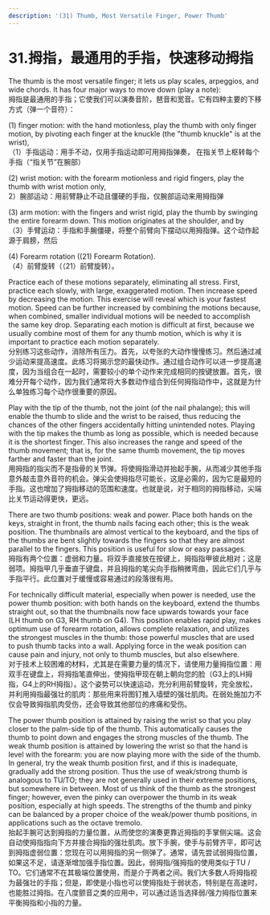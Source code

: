 ```yaml
---
description: '(31) Thumb, Most Versatile Finger, Power Thumb'
---
```


# 31.拇指，最通用的手指，快速移动拇指

The thumb is the most versatile finger; it lets us play scales, arpeggios, and wide chords. It has four major ways to move down \(play a note\):  
拇指是最通用的手指；它使我们可以演奏音阶，琶音和宽音。它有四种主要的下移方式（弹一个音符）：

  
 \(1\) finger motion: with the hand motionless, play the thumb with only finger motion, by pivoting each finger at the knuckle \(the "thumb knuckle" is at the wrist\),  
（1）手指运动：用手不动，仅用手指运动即可用拇指弹奏， 在指关节上枢转每个手指（“指关节”在腕部）

  
 \(2\) wrist motion: with the forearm motionless and rigid fingers, play the thumb with wrist motion only,  
2）腕部运动：用前臂静止不动且僵硬的手指，仅腕部运动来用拇指弹

  
 \(3\) arm motion: with the fingers and wrist rigid, play the thumb by swinging the entire forearm down. This motion originates at the shoulder, and by  
（3）手臂运动：手指和手腕僵硬，将整个前臂向下摆动以用拇指弹。这个动作起源于肩膀，然后

\(4\) Forearm rotation \(\(21\) Forearm Rotation\).  
（4）前臂旋转（（21）前臂旋转）。

Practice each of these motions separately, eliminating all stress. First, practice each slowly, with large, exaggerated motion. Then increase speed by decreasing the motion. This exercise will reveal which is your fastest motion. Speed can be further increased by combining the motions because, when combined, smaller individual motions will be needed to accomplish the same key drop. Separating each motion is difficult at first, because we usually combine most of them for any thumb motion, which is why it is important to practice each motion separately.  
分别练习这些动作，消除所有压力。首先，以夸张的大动作慢慢练习。然后通过减少运动来提高速度。此练习将揭示您的最快动作。通过组合动作可以进一步提高速度，因为当组合在一起时，需要较小的单个动作来完成相同的按键放置。首先，很难分开每个动作，因为我们通常将大多数动作组合到任何拇指动作中，这就是为什么单独练习每个动作很重要的原因。

Play with the tip of the thumb, not the joint \(of the nail phalange\); this will enable the thumb to slide and the wrist to be raised, thus reducing the chances of the other fingers accidentally hitting unintended notes. Playing with the tip makes the thumb as long as possible, which is needed because it is the shortest finger. This also increases the range and speed of the thumb movement; that is, for the same thumb movement, the tip moves farther and faster than the joint.  
用拇指的指尖而不是指骨的关节弹。将使拇指滑动并抬起手腕，从而减少其他手指意外敲击意外音符的机会。弹尖会使拇指尽可能长，这是必需的，因为它是最短的手指。这也增加了拇指移动的范围和速度。也就是说，对于相同的拇指移动，尖端比关节运动得更快，更远。

There are two thumb positions: weak and power. Place both hands on the keys, straight in front, the thumb nails facing each other; this is the weak position. The thumbnails are almost vertical to the keyboard, and the tips of the thumbs are bent slightly towards the fingers so that they are almost parallel to the fingers. This position is useful for slow or easy passages.  
拇指有两个位置：虚弱和力量。将双手直接放在按键上，拇指指甲彼此相对；这是弱项。拇指甲几乎垂直于键盘，并且拇指的笔尖向手指稍微弯曲，因此它们几乎与手指平行。此位置对于缓慢或容易通过的段落很有用。

For technically difficult material, especially when power is needed, use the power thumb position: with both hands on the keyboard, extend the thumbs straight out, so that the thumbnails now face upwards towards your face \(LH thumb on G3, RH thumb on G4\). This position enables rapid play, makes optimum use of forearm rotation, allows complete relaxation, and utilizes the strongest muscles in the thumb: those powerful muscles that are used to push thumb tacks into a wall. Applying force in the weak position can cause pain and injury, not only to thumb muscles, but also elsewhere.  
对于技术上较困难的材料，尤其是在需要力量的情况下，请使用力量拇指位置：用双手在键盘上，将拇指笔直伸出，使拇指甲现在朝上朝向您的脸（G3上的LH拇指，G4上的RH拇指）。这个姿势可以快速运动，充分利用前臂旋转，完全放松，并利用拇指最强壮的肌肉：那些用来将图钉推入墙壁的强壮肌肉。在弱处施加力不仅会导致拇指肌肉受伤，还会导致其他部位的疼痛和受伤。

The power thumb position is attained by raising the wrist so that you play closer to the palm-side tip of the thumb. This automatically causes the thumb to point down and engages the strong muscles of the thumb. The weak thumb position is attained by lowering the wrist so that the hand is level with the forearm: you are now playing more with the side of the thumb. In general, try the weak thumb position first, and if this is inadequate, gradually add the strong position. Thus the use of weak/strong thumb is analogous to TU/TO; they are not generally used in their extreme positions, but somewhere in between. Most of us think of the thumb as the strongest finger; however, even the pinky can overpower the thumb in its weak position, especially at high speeds. The strengths of the thumb and pinky can be balanced by a proper choice of the weak/power thumb positions, in applications such as the octave tremolo.  
抬起手腕可达到拇指的力量位置，从而使您的演奏更靠近拇指的手掌侧尖端。这会自动使拇指指向下方并接合拇指的强壮肌肉。放下手腕，使手与前臂齐平，即可达到拇指虚弱位置：您现在可以用拇指的另一侧弹了。通常，请先尝试弱拇指位置，如果这不足，请逐渐增加强手指位置。因此，弱拇指/强拇指的使用类似于TU / TO。它们通常不在其极端位置使用，而是介于两者之间。我们大多数人将拇指视为最强壮的手指；但是，即使是小指也可以使拇指处于弱状态，特别是在高速时，也能胜过拇指。在八度颤音之类的应用中，可以通过适当选择弱/强力拇指位置来平衡拇指和小指的力量。

